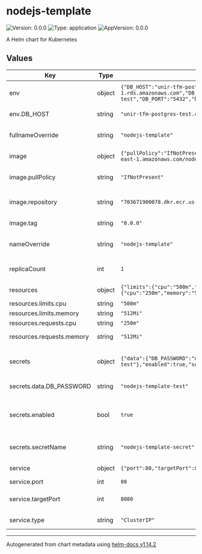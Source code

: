 # nodejs-template

![Version: 0.0.0](https://img.shields.io/badge/Version-0.0.0-informational?style=flat-square) ![Type: application](https://img.shields.io/badge/Type-application-informational?style=flat-square) ![AppVersion: 0.0.0](https://img.shields.io/badge/AppVersion-0.0.0-informational?style=flat-square)

A Helm chart for Kubernetes

## Values

| Key | Type | Default | Description |
|-----|------|---------|-------------|
| env | object | `{"DB_HOST":"unir-tfm-postgres-test.c0li4ko84rxt.us-east-1.rds.amazonaws.com","DB_NAME":"nodejs-template-test","DB_PORT":"5432","DB_USERNAME":"nodejs-template-test"}` | Environment variables configuration |
| env.DB_HOST | string | `"unir-tfm-postgres-test.c0li4ko84rxt.us-east-1.rds.amazonaws.com"` | Database configuration |
| fullnameOverride | string | `"nodejs-template"` | Override the full name of the chart |
| image | object | `{"pullPolicy":"IfNotPresent","repository":"703671900078.dkr.ecr.us-east-1.amazonaws.com/nodejs-template","tag":"0.0.0"}` | Image configuration |
| image.pullPolicy | string | `"IfNotPresent"` | Docker image pull policy |
| image.repository | string | `"703671900078.dkr.ecr.us-east-1.amazonaws.com/nodejs-template"` | Docker image repository |
| image.tag | string | `"0.0.0"` | Docker image tag |
| nameOverride | string | `"nodejs-template"` | Override the name of the chart |
| replicaCount | int | `1` | Number of replicas to deploy |
| resources | object | `{"limits":{"cpu":"500m","memory":"512Mi"},"requests":{"cpu":"250m","memory":"512Mi"}}` | Resource configuration |
| resources.limits.cpu | string | `"500m"` | CPU limit |
| resources.limits.memory | string | `"512Mi"` | Memory limit |
| resources.requests.cpu | string | `"250m"` | CPU request |
| resources.requests.memory | string | `"512Mi"` | Memory request |
| secrets | object | `{"data":{"DB_PASSWORD":"nodejs-template-test"},"enabled":true,"secretName":"nodejs-template-secret"}` | Secret configuration for sensitive data |
| secrets.data.DB_PASSWORD | string | `"nodejs-template-test"` | Database password |
| secrets.enabled | bool | `true` | Enable Kubernetes secrets for sensitive data |
| secrets.secretName | string | `"nodejs-template-secret"` | Name of the Kubernetes secret |
| service | object | `{"port":80,"targetPort":8080,"type":"ClusterIP"}` | Service configuration |
| service.port | int | `80` | Service port |
| service.targetPort | int | `8080` | Target port for the application |
| service.type | string | `"ClusterIP"` | Kubernetes service type |

----------------------------------------------
Autogenerated from chart metadata using [helm-docs v1.14.2](https://github.com/norwoodj/helm-docs/releases/v1.14.2)
